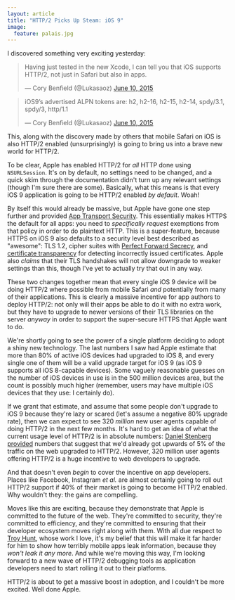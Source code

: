 ```yaml
---
layout: article
title: "HTTP/2 Picks Up Steam: iOS 9"
image:
  feature: palais.jpg
---
```


I discovered something very exciting yesterday:

<blockquote class="twitter-tweet" lang="en"><p lang="en" dir="ltr">Having just tested in the new Xcode, I can tell you that iOS supports HTTP/2, not just in Safari but also in apps.</p>&mdash; Cory Benfield (@Lukasaoz) <a href="https://twitter.com/Lukasaoz/status/608672493713395712">June 10, 2015</a></blockquote>

<blockquote class="twitter-tweet" lang="en"><p lang="en" dir="ltr">iOS9’s advertised ALPN tokens are: h2, h2-16, h2-15, h2-14, spdy/3.1, spdy/3, http/1.1</p>&mdash; Cory Benfield (@Lukasaoz) <a href="https://twitter.com/Lukasaoz/status/608672611908874241">June 10, 2015</a></blockquote>
<script async src="//platform.twitter.com/widgets.js" charset="utf-8"></script>

This, along with the discovery made by others that mobile Safari on iOS is also HTTP/2 enabled (unsurprisingly) is going to bring us into a brave new world for HTTP/2.

To be clear, Apple has enabled HTTP/2 for *all* HTTP done using `NSURLSession`. It's on by default, no settings need to be changed, and a quick skim through the documentation didn't turn up any relevant settings (though I'm sure there are some). Basically, what this means is that every iOS 9 application is going to be HTTP/2 enabled *by default*. Woah!

By itself this would already be massive, but Apple have gone one step further and provided [App Transport Security](https://developer.apple.com/library/prerelease/ios/releasenotes/General/WhatsNewIniOS/Articles/iOS9.html). This essentially makes HTTPS the default for all apps: you need to *specifically request* exemptions from that policy in order to do plaintext HTTP. This is a super-feature, because HTTPS on iOS 9 also defaults to a security level best described as "awesome": TLS 1.2, cipher suites with [Perfect Forward Secrecy](https://en.wikipedia.org/wiki/Forward_secrecy), and [certificate transparency](http://www.certificate-transparency.org/) for detecting incorrectly issued certificates. Apple also *claims* that their TLS handshakes will not allow downgrade to weaker settings than this, though I've yet to actually try that out in any way.

These two changes together mean that every single iOS 9 device will be doing HTTP/2 where possible from mobile Safari *and* potentially from many of their applications. This is clearly a massive incentive for app authors to deploy HTTP/2: not only will their apps be able to do it with no extra work, but they have to upgrade to newer versions of their TLS libraries on the server *anyway* in order to support the super-secure HTTPS that Apple want to do.

We're shortly going to see the power of a single platform deciding to adopt a shiny new technology. The last numbers I saw had Apple estimate that more than 80% of active iOS devices had upgraded to iOS 8, and every single one of them will be a valid upgrade target for iOS 9 (as iOS 9 supports all iOS 8-capable devices). Some vaguely reasonable guesses on the number of iOS devices in use is in the 500 million devices area, but the count is possibly much higher (remember, users may have multiple iOS devices that they use: I certainly do).

If we grant that estimate, and assume that some people don't upgrade to iOS 9 because they're lazy or scared (let's assume a negative 80% upgrade rate), then we can expect to see 320 *million* new user agents capable of doing HTTP/2 in the next few months. It's hard to get an idea of what the current usage level of HTTP/2 is in absolute numbers: [Daniel Stenberg provided](http://daniel.haxx.se/blog/2015/03/31/the-state-and-rate-of-http2-adoption/) numbers that suggest that we'd already got upwards of 5% of the traffic on the web upgraded to HTTP/2. However, 320 million user agents offering HTTP/2 is a huge incentive to web developers to upgrade.

And that doesn't even *begin* to cover the incentive on app developers. Places like Facebook, Instagram *et al.* are almost certainly going to roll out HTTP/2 support if 40% of their market is going to become HTTP/2 enabled. Why wouldn't they: the gains are compelling.

Moves like this are exciting, because they demonstrate that Apple is committed to the future of the web. They're committed to security, they're committed to efficiency, and they're committed to ensuring that their developer ecosystem moves right along with them. With all due respect to [Troy Hunt](http://www.troyhunt.com/), whose work I love, it's my belief that this will make it far harder for him to show how terribly mobile apps leak information, because they *won't leak it any more*. And while we're moving this way, I'm looking forward to a new wave of HTTP/2 debugging tools as application developers need to start rolling it out to their platforms.

HTTP/2 is about to get a massive boost in adoption, and I couldn't be more excited. Well done Apple.

